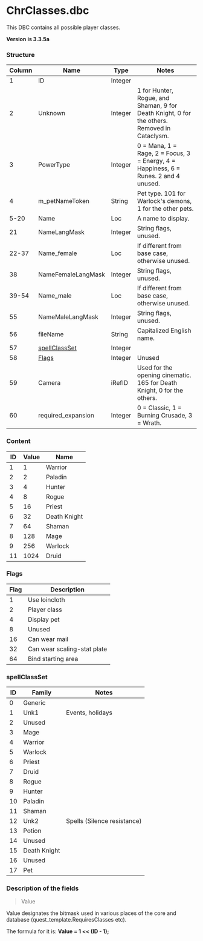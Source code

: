 # ChrClasses.dbc

This DBC contains all possible player classes.

**Version is 3.3.5a**

### Structure

| Column | Name                                         | Type    | Notes                                                                                        |
|--------|----------------------------------------------|---------|----------------------------------------------------------------------------------------------|
| 1      | ID                                           | Integer |                                                                                              |
| 2      | Unknown                                      | Integer | 1 for Hunter, Rogue, and Shaman, 9 for Death Knight, 0 for the others. Removed in Cataclysm. |
| 3      | PowerType                                    | Integer | 0 = Mana, 1 = Rage, 2 = Focus, 3 = Energy, 4 = Happiness, 6 = Runes. 2 and 4 unused.         |
| 4      | m_petNameToken                               | String  | Pet type. 101 for Warlock's demons, 1 for the other pets.                                    |
| 5-20   | Name                                         | Loc     | A name to display.                                                                           |
| 21     | NameLangMask                                 | Integer | String flags, unused.                                                                        |
| 22-37  | Name_female                                  | Loc     | If different from base case, otherwise unused.                                               |
| 38     | NameFemaleLangMask                           | Integer | String flags, unused.                                                                        |
| 39-54  | Name_male                                    | Loc     | If different from base case, otherwise unused.                                               |
| 55     | NameMaleLangMask                             | Integer | String flags, unused.                                                                        |
| 56     | fileName                                     | String  | Capitalized English name.                                                                    |
| 57     | [spellClassSet](#spellclassset)              | Integer |                                                                                              |
| 58     | [Flags](#flags)                              | Integer | Unused                                                                                       |
| 59     | Camera                                       | iRefID  | Used for the opening cinematic. 165 for Death Knight, 0 for the others.                      |
| 60     | required_expansion                           | Integer | 0 = Classic, 1 = Burning Crusade, 3 = Wrath.                                                 |

### Content

| ID | Value | Name               |
|----|-------|--------------------|
| 1  | 1     | Warrior            |
| 2  | 2     | Paladin            |
| 3  | 4     | Hunter             |
| 4  | 8     | Rogue              |
| 5  | 16    | Priest             |
| 6  | 32    | Death Knight       |
| 7  | 64    | Shaman             |
| 8  | 128   | Mage               |
| 9  | 256   | Warlock            |
| 11 | 1024  | Druid              |

### Flags

| Flag | Description                 |
|------|-----------------------------|
| 1    | Use loincloth               |
| 2    | Player class                |
| 4    | Display pet                 |
| 8    | Unused                      |
| 16   | Can wear mail               |
| 32   | Can wear scaling-stat plate |
| 64   | Bind starting area          |

### spellClassSet

| ID | Family       | Notes                       |
|----|--------------|-----------------------------|
| 0  | Generic      |                             |
| 1  | Unk1         | Events, holidays            |
| 2  | Unused       |                             |
| 3  | Mage         |                             |
| 4  | Warrior      |                             |
| 5  | Warlock      |                             |
| 6  | Priest       |                             |
| 7  | Druid        |                             |
| 8  | Rogue        |                             |
| 9  | Hunter       |                             |
| 10 | Paladin      |                             |
| 11 | Shaman       |                             |
| 12 | Unk2         | Spells (Silence resistance) |
| 13 | Potion       |                             |
| 14 | Unused       |                             |
| 15 | Death Knight |                             |
| 16 | Unused       |                             |
| 17 | Pet          |                             |

### Description of the fields

> Value

Value designates the bitmask used in various places of the core and database (quest_template.RequiresClasses etc).

The formula for it is: **Value = 1 << (ID - 1);**
